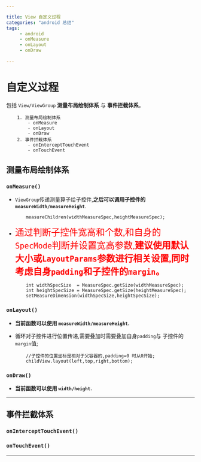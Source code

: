 ```yaml
---

title: View 自定义过程
categories: "android 总结"
tags: 
     - android
     - onMeasure 
     - onLayout
     - onDraw
 
---
```

# 自定义过程 #
包括 `View/ViewGroup` **测量布局绘制体系** 与 **事件拦截体系**。

```
	1. 测量布局绘制体系
		- onMeasure
		- onLayout
		- onDraw
	2. 事件拦截体系
		- onInterceptTouchEvent
		- onTouchEvent

```
## 测量布局绘制体系 ##

### `onMeasure()` ###

- `ViewGroup`传递测量算子给子控件,**之后可以调用子控件的`measureWidth/measureHeight`**.

	```
		measureChildren(widthMeasureSpec,heightMeasureSpec);

	```
- <font color=red face=黑体 size=5>通过判断子控件宽高和个数,和自身的 `SpecMode`判断并设置宽高参数,**建议使用默认大小或`LayoutParams`参数进行相关设置,同时考虑自身`padding`和子控件的`margin`。**</font>

	```
		int widthSpecSize  = MeasureSpec.getSize(widthMeasureSpec);
		int heightSpecSize = MeasureSpec.getSize(heightMeasureSpec);
		setMeasureDimension(widthSpecSize,heightSpecSize);

	```



### `onLayout()` ###
- **当前函数可以使用 `measureWidth/measureHeight`.**

- 循环对子控件进行位置传递,需要叠加时需要叠加自身`padding`与 子控件的`margin`值;

	```
		//子控件的位置坐标是相对于父容器的,padding=0 时从0开始;
		childView.layout(left,top,right,bottom);

	```


### `onDraw()` ###
- **当前函数可以使用 `width/height`.**





----
## 事件拦截体系 ##

### `onInterceptTouchEvent()` ###




### `onTouchEvent()` ###



---





